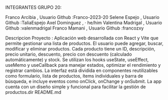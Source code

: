 INTEGRANTES GRUPO 20:

Franco Arcibia , Usuario Github :Franco-2023-20 Selene Espejo , Usuario Github :TaliaEspejo Axel Dominguez , · he/him Valentina Madrigal , Usuario Github :valenmadrigal Franco Mamani , Usuario Github :francozxy

Descripcion Proyecto : Aplicación web desarrollada con React y Vite que permite gestionar una lista de productos. El usuario puede agregar, buscar, modificar y eliminar productos. Cada producto tiene un ID, descripción, precio unitario, descuento, precio con descuento (calculado automáticamente) y stock. Se utilizan los hooks useState, useEffect, useMemo y useCallback para manejar estados, optimizar el rendimiento y registrar cambios. La interfaz está dividida en componentes reutilizables como formulario, lista de productos, ítems individuales y barra de búsqueda, e incluye eventos como onClick, onChange y onSubmit. La app cuenta con un diseño simple y funcional para facilitar la gestión de productos.dir README.md